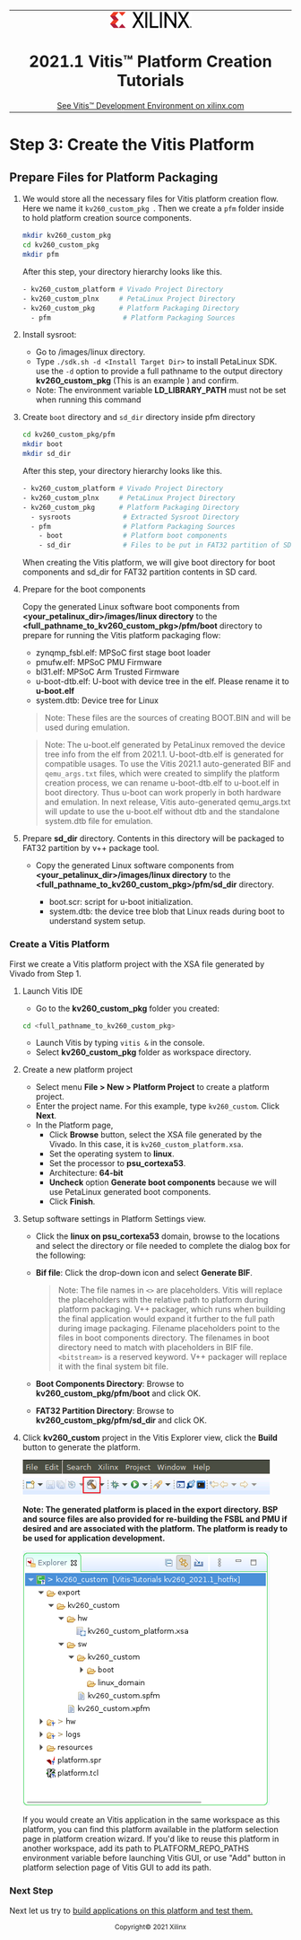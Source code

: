 <!--
# Copyright 2021 Xilinx Inc.
#
# Licensed under the Apache License, Version 2.0 (the "License");
# you may not use this file except in compliance with the License.
# You may obtain a copy of the License at
#
#     http://www.apache.org/licenses/LICENSE-2.0
#
# Unless required by applicable law or agreed to in writing, software
# distributed under the License is distributed on an "AS IS" BASIS,
# WITHOUT WARRANTIES OR CONDITIONS OF ANY KIND, either express or implied.
# See the License for the specific language governing permissions and
# limitations under the License.
-->

<table class="sphinxhide" width="100%">
 <tr width="100%">
    <td align="center"><img src="https://raw.githubusercontent.com/Xilinx/Image-Collateral/main/xilinx-logo.png" width="30%"/><h1>2021.1 Vitis™ Platform Creation Tutorials</h1>
    <a href="https://www.xilinx.com/products/design-tools/vitis.html">See Vitis™ Development Environment on xilinx.com</br></a>
    </td>
 </tr>
</table>

# Step 3: Create the Vitis Platform

## Prepare Files for Platform Packaging

1. We would store all the necessary files for Vitis platform creation flow. Here we name it ```kv260_custom_pkg ```. Then we create a `pfm` folder inside to hold platform creation source components. 

   ```bash
   mkdir kv260_custom_pkg
   cd kv260_custom_pkg
   mkdir pfm
   ```

   After this step, your directory hierarchy looks like this.

   ```bash
   - kv260_custom_platform # Vivado Project Directory
   - kv260_custom_plnx     # PetaLinux Project Directory
   - kv260_custom_pkg      # Platform Packaging Directory
     - pfm                  # Platform Packaging Sources
   ```

2. Install sysroot:

   - Go to <PetaLinux Project>/images/linux directory.
   - Type `./sdk.sh -d <Install Target Dir>` to install PetaLinux SDK. use the `-d` option to provide a full pathname to the output directory **kv260_custom_pkg** (This is an example ) and confirm.
   - Note: The environment variable **LD_LIBRARY_PATH** must not be set when running this command


3. Create `boot` directory and `sd_dir` directory inside pfm directory

   ```bash
   cd kv260_custom_pkg/pfm
   mkdir boot
   mkdir sd_dir
   ```

   After this step, your directory hierarchy looks like this.

   ```bash
   - kv260_custom_platform # Vivado Project Directory
   - kv260_custom_plnx     # PetaLinux Project Directory
   - kv260_custom_pkg      # Platform Packaging Directory
     - sysroots             # Extracted Sysroot Directory
     - pfm                  # Platform Packaging Sources
       - boot               # Platform boot components
       - sd_dir             # Files to be put in FAT32 partition of SD card
   ```

   When creating the Vitis platform, we will give boot directory for boot components and sd_dir for FAT32 partition contents in SD card.

4. Prepare for the boot components

   Copy the generated Linux software boot components from **<your_petalinux_dir>/images/linux directory** to the **<full_pathname_to_kv260_custom_pkg>/pfm/boot** directory to prepare for running the Vitis platform packaging flow:

   - zynqmp_fsbl.elf: MPSoC first stage boot loader
   - pmufw.elf: MPSoC PMU Firmware
   - bl31.elf: MPSoC Arm Trusted Firmware
   - u-boot-dtb.elf: U-boot with device tree in the elf. Please rename it to **u-boot.elf**
   - system.dtb: Device tree for Linux

   > Note: These files are the sources of creating BOOT.BIN and will be used during emulation.

   > Note: The u-boot.elf generated by PetaLinux removed the device tree info from the elf from 2021.1. U-boot-dtb.elf is generated for compatible usages. To use the Vitis 2021.1 auto-generated BIF and `qemu_args.txt` files, which were created to simplify the platform creation process, we can rename u-boot-dtb.elf to u-boot.elf in boot directory. Thus u-boot can work properly in both hardware and emulation. In next release, Vitis auto-generated qemu_args.txt will update to use the u-boot.elf without dtb and the standalone system.dtb file for emulation.

5. Prepare **sd_dir** directory. Contents in this directory will be packaged to FAT32 partition by v++ package tool.

   - Copy the generated Linux software components from **<your_petalinux_dir>/images/linux directory** to the **<full_pathname_to_kv260_custom_pkg>/pfm/sd_dir** directory.

     - boot.scr: script for u-boot initialization. 
     - system.dtb: the device tree blob that Linux reads during boot to understand system setup.

### Create a Vitis Platform

First we create a Vitis platform project with the XSA file generated by Vivado from Step 1.

1. Launch Vitis IDE
   - Go to the **kv260_custom_pkg** folder you created:

   ```bash
   cd <full_pathname_to_kv260_custom_pkg>
   ```

   - Launch Vitis by typing `vitis &` in the console.
   - Select **kv260_custom_pkg** folder as workspace directory.

2. Create a new platform project

   - Select menu **File > New > Platform Project** to create a platform project.
   - Enter the project name. For this example, type `kv260_custom`. Click **Next**.
   - In the Platform page,
     - Click **Browse** button, select the XSA file generated by the Vivado. In this case, it is `kv260_custom_platform.xsa`.
     - Set the operating system to **linux**.</br>
     - Set the processor to **psu_cortexa53**.</br>
     - Architecture: **64-bit**</br>
     - **Uncheck** option **Generate boot components** because we will use PetaLinux generated boot components.</br>
     - Click **Finish**.

3. Setup software settings in Platform Settings view.

   - Click the **linux on psu_cortexa53** domain, browse to the locations and select the directory or file needed to complete the dialog box for the following:

   - **Bif file**: Click the drop-down icon and select **Generate BIF**.

     > Note: The file names in `<>` are placeholders. Vitis will replace the placeholders with the relative path to platform during platform packaging. V++ packager, which runs when building the final application would expand it further to the full path during image packaging. Filename placeholders point to the files in boot components directory. The filenames in boot directory need to match with placeholders in BIF file. `<bitstream>` is a reserved keyword. V++ packager will replace it with the final system bit file.

   - **Boot Components Directory**: Browse to **kv260_custom_pkg/pfm/boot** and click OK.

   - **FAT32 Partition Directory**: Browse to **kv260_custom_pkg/pfm/sd_dir** and click OK.

4. Click **kv260_custom** project in the Vitis Explorer view, click the **Build** button to generate the platform.

   ![build_vitis_platform.png](./images/build_vitis_platform.png)

   **Note: The generated platform is placed in the export directory. BSP and source files are also provided for re-building the FSBL and PMU if desired and are associated with the platform. The platform is ready to be used for application development.**

   ![vitis_platform_output.png](./images/vitis_platform_output.png)

   If you would create an Vitis application in the same workspace as this platform, you can find this platform available in the platform selection page in platform creation wizard. If you'd like to reuse this platform in another workspace, add its path to PLATFORM_REPO_PATHS environment variable before launching Vitis GUI, or use "Add" button in platform selection page of Vitis GUI to add its path.

### Next Step

Next let us try to [build applications on this platform and test them.](./step4.md)

<p class="sphinxhide" align="center"><sup>Copyright&copy; 2021 Xilinx</sup></p>
